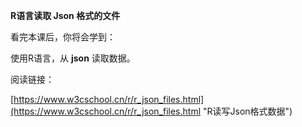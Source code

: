 **R语言读取 Json 格式的文件**

看完本课后，你将会学到：

使用R语言，从 **json** 读取数据。

阅读链接：

[https://www.w3cschool.cn/r/r_json_files.html](https://www.w3cschool.cn/r/r_json_files.html "R读写Json格式数据")
